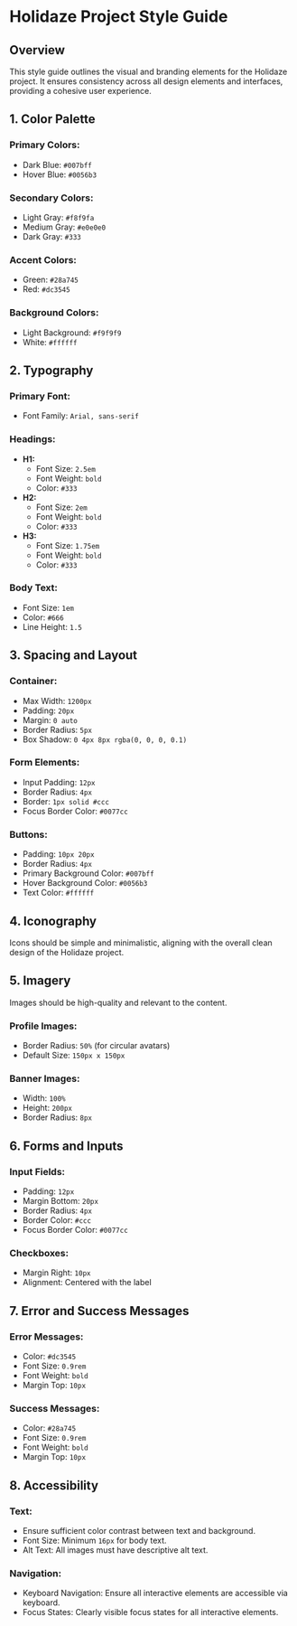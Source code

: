 # Holidaze Project Style Guide

## Overview
This style guide outlines the visual and branding elements for the Holidaze project. It ensures consistency across all design elements and interfaces, providing a cohesive user experience.

## 1. Color Palette
### Primary Colors:
- Dark Blue: `#007bff`
- Hover Blue: `#0056b3`

### Secondary Colors:
- Light Gray: `#f8f9fa`
- Medium Gray: `#e0e0e0`
- Dark Gray: `#333`

### Accent Colors:
- Green: `#28a745`
- Red: `#dc3545`

### Background Colors:
- Light Background: `#f9f9f9`
- White: `#ffffff`

## 2. Typography
### Primary Font:
- Font Family: `Arial, sans-serif`

### Headings:
- **H1:**
  - Font Size: `2.5em`
  - Font Weight: `bold`
  - Color: `#333`
- **H2:**
  - Font Size: `2em`
  - Font Weight: `bold`
  - Color: `#333`
- **H3:**
  - Font Size: `1.75em`
  - Font Weight: `bold`
  - Color: `#333`

### Body Text:
- Font Size: `1em`
- Color: `#666`
- Line Height: `1.5`

## 3. Spacing and Layout
### Container:
- Max Width: `1200px`
- Padding: `20px`
- Margin: `0 auto`
- Border Radius: `5px`
- Box Shadow: `0 4px 8px rgba(0, 0, 0, 0.1)`

### Form Elements:
- Input Padding: `12px`
- Border Radius: `4px`
- Border: `1px solid #ccc`
- Focus Border Color: `#0077cc`

### Buttons:
- Padding: `10px 20px`
- Border Radius: `4px`
- Primary Background Color: `#007bff`
- Hover Background Color: `#0056b3`
- Text Color: `#ffffff`

## 4. Iconography
Icons should be simple and minimalistic, aligning with the overall clean design of the Holidaze project.

## 5. Imagery
Images should be high-quality and relevant to the content.
### Profile Images:
- Border Radius: `50%` (for circular avatars)
- Default Size: `150px x 150px`

### Banner Images:
- Width: `100%`
- Height: `200px`
- Border Radius: `8px`

## 6. Forms and Inputs
### Input Fields:
- Padding: `12px`
- Margin Bottom: `20px`
- Border Radius: `4px`
- Border Color: `#ccc`
- Focus Border Color: `#0077cc`

### Checkboxes:
- Margin Right: `10px`
- Alignment: Centered with the label

## 7. Error and Success Messages
### Error Messages:
- Color: `#dc3545`
- Font Size: `0.9rem`
- Font Weight: `bold`
- Margin Top: `10px`

### Success Messages:
- Color: `#28a745`
- Font Size: `0.9rem`
- Font Weight: `bold`
- Margin Top: `10px`

## 8. Accessibility
### Text:
- Ensure sufficient color contrast between text and background.
- Font Size: Minimum `16px` for body text.
- Alt Text: All images must have descriptive alt text.

### Navigation:
- Keyboard Navigation: Ensure all interactive elements are accessible via keyboard.
- Focus States: Clearly visible focus states for all interactive elements.
